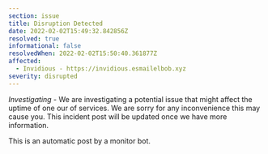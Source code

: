 ```yaml
---
section: issue
title: Disruption Detected
date: 2022-02-02T15:49:32.842856Z
resolved: true
informational: false
resolvedWhen: 2022-02-02T15:50:40.361877Z
affected:
  - Invidious - https://invidious.esmailelbob.xyz
severity: disrupted
---
```

*Investigating* - We are investigating a potential issue that might affect the uptime of one our of services. We are sorry for any inconvenience this may cause you. This incident post will be updated once we have more information.

This is an automatic post by a monitor bot.
        
